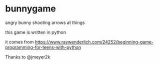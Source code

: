# bunnygame
angry bunny shooting arrows at things

this game is written in python

it comes from https://www.raywenderlich.com/24252/beginning-game-programming-for-teens-with-python

Thanks to @jmeyer2k
